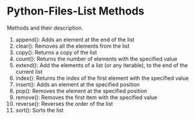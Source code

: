 # Python-Files-List Methods
Methods and their	description.
1.	append(): Adds an element at the end of the list
2.	clear(): Removes all the elements from the list
3.	copy(): Returns a copy of the list
4.	count(): Returns the number of elements with the specified value
5.	extend(): Add the elements of a list (or any iterable), to the end of the current list
6.	index(): Returns the index of the first element with the specified value
7.	insert(): Adds an element at the specified position
8.	pop(): Removes the element at the specified position
9.	remove(): Removes the first item with the specified value
10.	reverse(): Reverses the order of the list
11.	sort(): Sorts the list

